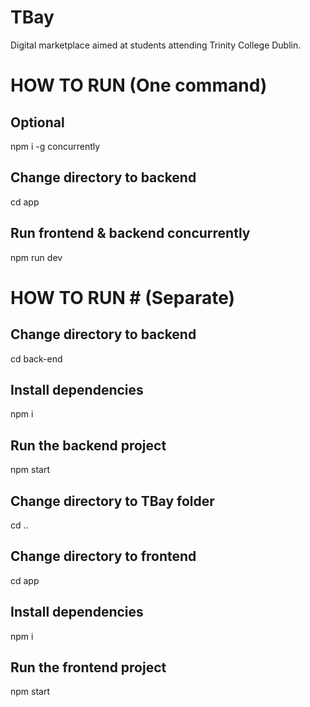 # TBay #
Digital marketplace aimed at students attending Trinity College Dublin.

# HOW TO RUN (One command) #
## Optional 
npm i -g concurrently

## Change directory to backend ##
cd app

## Run frontend & backend concurrently
npm run dev

# HOW TO RUN # (Separate)
## Change directory to backend ##
cd back-end

## Install dependencies
npm i

## Run the backend project
npm start

## Change directory to TBay folder
cd ..

## Change directory to frontend
cd app

## Install dependencies
npm i

## Run the frontend project
npm start
